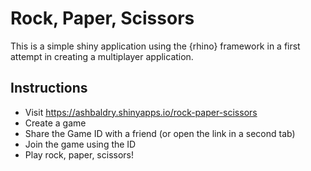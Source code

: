 # Rock, Paper, Scissors

This is a simple shiny application using the {rhino} framework in a first attempt in creating a multiplayer application.

## Instructions

- Visit https://ashbaldry.shinyapps.io/rock-paper-scissors
- Create a game
- Share the Game ID with a friend (or open the link in a second tab)
- Join the game using the ID
- Play rock, paper, scissors!
